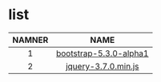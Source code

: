 <!-- -----
link meta
----- -->

# list

|NAMNER|NAME|
|:---:|:---:|
|1|[bootstrap-5.3.0-alpha1](https://github.com/raminxz/raminxz/blob/main/LINK-META/bootstrap-5.3.0-alpha1)|
|2|[jquery-3.7.0.min.js](https://github.com/raminxz/raminxz/blob/main/LINK-META/jquery-3.7.0.min.js)|
